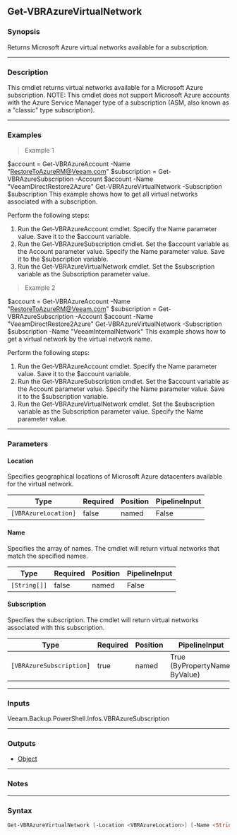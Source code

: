 Get-VBRAzureVirtualNetwork
--------------------------

### Synopsis
Returns Microsoft Azure virtual networks available for a subscription.

---

### Description

This cmdlet returns virtual networks available for a Microsoft Azure subscription.
NOTE: This cmdlet does not support Microsoft Azure accounts with the Azure Service Manager type of a subscription (ASM, also known as a "classic" type subscription).

---

### Examples
> Example 1

$account = Get-VBRAzureAccount -Name "RestoreToAzureRM@Veeam.com"
$subscription = Get-VBRAzureSubscription -Account $account -Name "VeeamDirectRestore2Azure"
Get-VBRAzureVirtualNetwork -Subscription $subscription
This example shows how to get all virtual networks associated with a subscription.

Perform the following steps:
1. Run the Get-VBRAzureAccount cmdlet. Specify the Name parameter value. Save it to the $account variable.
2. Run the Get-VBRAzureSubscription cmdlet. Set the $account variable as the Account parameter value. Specify the Name parameter value. Save it to the $subscription variable.
3. Run the Get-VBRAzureVirtualNetwork cmdlet. Set the $subscription variable as the Subscription parameter value.
> Example 2

$account = Get-VBRAzureAccount -Name "RestoreToAzureRM@Veeam.com"
$subscription = Get-VBRAzureSubscription -Account $account -Name "VeeamDirectRestore2Azure"
Get-VBRAzureVirtualNetwork -Subscription $subscription -Name "VeeamInternalNetwork"
This example shows how to get a virtual network by the virtual network name.

Perform the following steps:
1. Run the Get-VBRAzureAccount cmdlet. Specify the Name parameter value. Save it to the $account variable.
2. Run the Get-VBRAzureSubscription cmdlet. Set the $account variable as the Account parameter value. Specify the Name parameter value. Save it to the $subscription variable.
3. Run the Get-VBRAzureVirtualNetwork cmdlet. Set the $subscription variable as the Subscription parameter value. Specify the Name parameter value.

---

### Parameters
#### **Location**
Specifies geographical locations of Microsoft Azure datacenters available for the virtual network.

|Type                |Required|Position|PipelineInput|
|--------------------|--------|--------|-------------|
|`[VBRAzureLocation]`|false   |named   |False        |

#### **Name**
Specifies the array of names.
The cmdlet will return virtual networks that match the specified names.

|Type        |Required|Position|PipelineInput|
|------------|--------|--------|-------------|
|`[String[]]`|false   |named   |False        |

#### **Subscription**
Specifies the subscription.
The cmdlet will return virtual networks associated with this subscription.

|Type                    |Required|Position|PipelineInput                 |
|------------------------|--------|--------|------------------------------|
|`[VBRAzureSubscription]`|true    |named   |True (ByPropertyName, ByValue)|

---

### Inputs
Veeam.Backup.PowerShell.Infos.VBRAzureSubscription

---

### Outputs
* [Object](https://learn.microsoft.com/en-us/dotnet/api/System.Object)

---

### Notes

---

### Syntax
```PowerShell
Get-VBRAzureVirtualNetwork [-Location <VBRAzureLocation>] [-Name <String[]>] -Subscription <VBRAzureSubscription> [<CommonParameters>]
```
